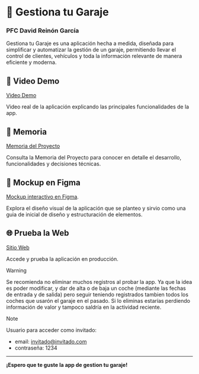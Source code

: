# 🚗 Gestiona tu Garaje

### PFC David Reinón García

Gestiona tu Garaje es una aplicación hecha a medida, diseñada para simplificar y automatizar la gestión de un garaje, permitiendo llevar el control de clientes, vehículos y toda la información relevante de manera eficiente y moderna.

## 🎥 Video Demo

[Video Demo](https://floridauniversitaria-my.sharepoint.com/:v:/g/personal/darega_alumnatflorida_es/Ecpj1UcfnzZBusjcWwAoSLUBgs2wPcEncWR1sjl4zmj9ag?nav=eyJyZWZlcnJhbEluZm8iOnsicmVmZXJyYWxBcHAiOiJPbmVEcml2ZUZvckJ1c2luZXNzIiwicmVmZXJyYWxBcHBQbGF0Zm9ybSI6IldlYiIsInJlZmVycmFsTW9kZSI6InZpZXciLCJyZWZlcnJhbFZpZXciOiJNeUZpbGVzTGlua0NvcHkifX0&e=xLmJT9)

Video real de la aplicación explicando las principales funcionalidades de la app.

## 📄 Memoria

[Memoria del Proyecto](./Memoria/Memoria%20David%20Reinón%20-%20PFC%20Gestion%20Garaje%20App.pdf)

Consulta la Memoria del Proyecto para conocer en detalle el desarrollo, funcionalidades y decisiones técnicas.

## 🎨 Mockup en Figma

[Mockup interactivo en Figma](https://www.figma.com/design/KN0zCUW5FUQ9YSNDhAPuyB/WireFramer---Garage-Management?node-id=304-6052&p=f).

Explora el diseño visual de la aplicación que se planteo y sirvio como una guia de inicial de diseño y estructuración de elementos.

## 🌐 Prueba la Web

[Sitio Web](#)

Accede y prueba la aplicación en producción.

> [!WARNING]
> Se recomienda no eliminar muchos registros al probar la app. 
Ya que la idea es poder modificar, y dar de alta o de baja un coche (mediante las fechas de entrada y de salida) pero seguir teniendo registrados tambien todos los coches que usarón el garaje en el pasado. Si lo eliminas estarías perdiendo información de valor y tampoco saldría en la actividad reciente.
>

> [!NOTE]
> Usuario para acceder como invitado:
>
> - email: <invitado@invitado.com>
> - contraseña: 1234
>

---

**¡Espero que te guste la app de gestion tu garaje!**
